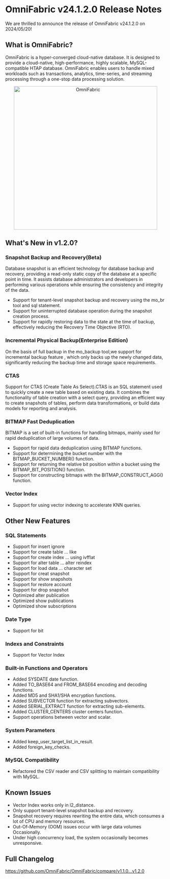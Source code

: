 # OmniFabric v24.1.2.0 Release Notes

We are thrilled to announce the release of OmniFabric v24.1.2.0 on 2024/05/20!

## What is OmniFabric?

OmniFabric is a hyper-converged cloud-native database. It is designed to provide a cloud-native, high-performance, highly scalable, MySQL-compatible HTAP database. OmniFabric enables users to handle mixed workloads such as transactions, analytics, time-series, and streaming processing through a one-stop data processing solution.

<p align="center">
  <img alt="OmniFabric" height="450" src="https://github.com/OmniFabric/artwork/blob/main/docs/overview/architecture/archi-en-1.png?raw=true">
</p>

## What's New in v1.2.0?

### Snapshot Backup and Recovery(Beta)

Database snapshot is an efficient technology for database backup and recovery, providing a read-only static copy of the database at a specific point in time. It assists database administrators and developers in performing various operations while ensuring the consistency and integrity of the data.

- Support for tenant-level snapshot backup and recovery using the mo_br tool and sql statement.
- Support for uninterrupted database operation during the snapshot creation process.
- Support for rapidly restoring data to the state at the time of backup, effectively reducing the Recovery Time Objective (RTO).

### Incremental Physical Backup(Enterprise Edition)

On the basis of full backup in the mo_backup tool,we support for incremental backup feature , which only backs up the newly changed data, significantly reducing the backup time and storage space requirements.

### CTAS

Support for CTAS (Create Table As Select).CTAS is an SQL statement used to quickly create a new table based on existing data. It combines the functionality of table creation with a select query, providing an efficient way to create snapshots of tables, perform data transformations, or build data models for reporting and analysis.

### BITMAP Fast Deduplication

BITMAP is a set of built-in functions for handling bitmaps, mainly used for rapid deduplication of large volumes of data.

- Support for rapid data deduplication using BITMAP functions.
- Support for determining the bucket number with the BITMAP_BUCKET_NUMBER() function.
- Support for returning the relative bit position within a bucket using the BITMAP_BIT_POSITION() function.
- Support for constructing bitmaps with the BITMAP_CONSTRUCT_AGG() function.

### Vector Index

- Support for using vector indexing to accelerate KNN queries.

## Other New Features

### SQL Statements

- Support for insert ignore
- Support for create table ... like
- Support for create index ... using ivfflat
- Support for alter table ... alter reindex
- Support for load data ... character set
- Support for creat snapshot
- Support for show snapshots
- Support for restore account
- Support for drop snapshot
- Optimized alter publication
- Optimized show publications
- Optimized show subscriptions

### Date Type

- Support for bit

### Indexs and Constraints

- Support for Vector Index

### Built-in Functions and Operators

- Added SYSDATE date function.
- Added TO_BASE64 and FROM_BASE64 encoding and decoding functions.
- Added MD5 and SHA1/SHA encryption functions.
- Added SUBVECTOR function for extracting subvectors.
- Added SERIAL_EXTRACT function for extracting sub-elements.
- Added CLUSTER_CENTERS cluster centers function.
- Support operations between vector and scalar.

### System Parameters

- Added keep_user_target_list_in_result.
- Added foreign_key_checks.

### MySQL Compatibility

- Refactored the CSV reader and CSV splitting to maintain compatibility with MySQL.

## Known Issues

- Vector Index works only in l2_distance.
- Only support tenant-level snapshot backup and recovery.
- Snapshot recovery requires rewriting the entire data, which consumes a lot of CPU and memory resources.
- Out-Of-Memory (OOM) issues occur with large data volumes Occasionally.
- Under high concurrency load, the system occasionally becomes unresponsive.

## Full Changelog

<https://github.com/OmniFabric/OmniFabric/compare/v1.1.0...v1.2.0>
